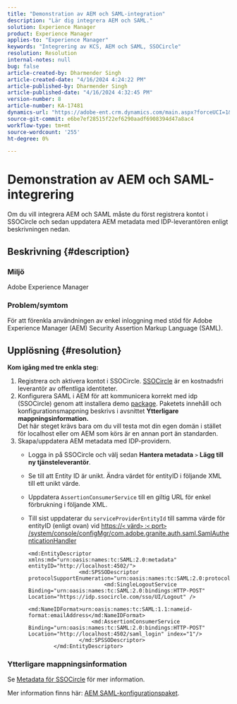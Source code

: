 ```yaml
---
title: "Demonstration av AEM och SAML-integration"
description: "Lär dig integrera AEM och SAML."
solution: Experience Manager
product: Experience Manager
applies-to: "Experience Manager"
keywords: "Integrering av KCS, AEM och SAML, SSOCircle"
resolution: Resolution
internal-notes: null
bug: false
article-created-by: Dharmender Singh
article-created-date: "4/16/2024 4:24:22 PM"
article-published-by: Dharmender Singh
article-published-date: "4/16/2024 4:32:45 PM"
version-number: 8
article-number: KA-17481
dynamics-url: "https://adobe-ent.crm.dynamics.com/main.aspx?forceUCI=1&pagetype=entityrecord&etn=knowledgearticle&id=7d3210c6-0dfc-ee11-a1fe-6045bd026dc7"
source-git-commit: e6be7ef28515f22ef6290aadf6908394d47a8ac4
workflow-type: tm+mt
source-wordcount: '255'
ht-degree: 0%

---
```


# Demonstration av AEM och SAML-integrering


Om du vill integrera AEM och SAML måste du först registrera kontot i SSOCircle och sedan uppdatera AEM metadata med IDP-leverantören enligt beskrivningen nedan.

## Beskrivning {#description}


### <b>Miljö</b>

Adobe Experience Manager

### <b>Problem/symtom</b>

För att förenkla användningen av enkel inloggning med stöd för Adobe Experience Manager (AEM) Security Assertion Markup Language (SAML).


## Upplösning {#resolution}


<b>Kom igång med tre enkla steg:</b>

1. Registrera och aktivera kontot i SSOCircle. [SSOCircle](https://www.ssocircle.com/en/) är en kostnadsfri leverantör av offentliga identiteter.
2. Konfigurera SAML i AEM för att kommunicera korrekt med idp (SSOCircle) genom att installera demo [package](https://files.acrobat.com/a/preview/d0017bf5-c35a-483e-80a0-d6bfb0526299). Paketets innehåll och konfigurationsmappning beskrivs i avsnittet <b>Ytterligare mappningsinformation.</b>\
   Det här steget krävs bara om du vill testa mot din egen domän i stället för localhost eller om AEM som körs är en annan port än standarden.
3. Skapa/uppdatera AEM metadata med IDP-providern.
   - Logga in på SSOCircle och välj sedan <b>Hantera metadata</b> `>`  <b>Lägg till ny tjänsteleverantör</b>.
   - Se till att Entity ID är unikt. Ändra värdet för entityID i följande XML till ett unikt värde.
   - Uppdatera `AssertionConsumerService` till en giltig URL för enkel förbrukning i följande XML.
   - Till sist uppdaterar du `serviceProviderEntityId` till samma värde för entityID (enligt ovan) vid [https://`<` värd`>` :`<` port`>` /system/console/configMgr/com.adobe.granite.auth.saml.SamlAuthenticationHandler](https://&lt;host>:&lt;port>/system/console/configMgr/com.adobe.granite.auth.saml.SamlAuthenticationHandler)


     ```
     <md:EntityDescriptor xmlns:md="urn:oasis:names:tc:SAML:2.0:metadata" entityID="http://localhost:4502/">
                     <md:SPSSODescriptor protocolSupportEnumeration="urn:oasis:names:tc:SAML:2.0:protocol">
                             <md:SingleLogoutService Binding="urn:oasis:names:tc:SAML:2.0:bindings:HTTP-POST" Location="https://idp.ssocircle.com/sso/UI/Logout" />
                             <md:NameIDFormat>urn:oasis:names:tc:SAML:1.1:nameid-format:emailAddress</md:NameIDFormat>        
                         <md:AssertionConsumerService Binding="urn:oasis:names:tc:SAML:2.0:bindings:HTTP-POST" Location="http://localhost:4502/saml_login" index="1"/>    
                     </md:SPSSODescriptor>
             </md:EntityDescriptor>
     ```


### Ytterligare mappningsinformation

Se [Metadata för SSOCircle](https://idp.ssocircle.com/) för mer information.

Mer information finns här: [AEM SAML-konfigurationspaket](https://acrobat.adobe.com/link/track?uri=urn%3Aaaid%3Ascds%3AUS%3Ad0017bf5-c35a-483e-80a0-d6bfb0526299).
